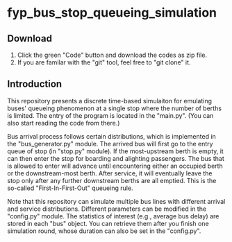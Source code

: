 # fyp_bus_stop_queueing_simulation

## Download

1. Click the green "Code" button and download the codes as zip file.
2. If you are familar with the "git" tool, feel free to "git clone" it.

## Introduction

This repository presents a discrete time-based simulaiton for emulating buses' queueing phenomenon at a single stop where the number of berths is limited. The entry of the program is located in the "main.py". (You can also start reading the code from there.)

Bus arrival process follows certain distributions, which is implemented in the "bus_generator.py" module. The arrived bus will first go to the entry queue of stop (in "stop.py" module). If the most-upstream berth is empty, it can then enter the stop for boarding and alighting passengers. The bus that is allowed to enter will advance until encountering either an occupied berth or the downstream-most berth. After service, it will eventually leave the stop only after any further downstream berths are all emptied. This is the so-called "First-In-First-Out" queueing rule.

Note that this repository can simulate multiple bus lines with different arrival and service distributions. Different parameters can be modified in the "config.py" module. The statistics of interest (e.g., average bus delay) are stored in each "bus" object. You can retrieve them after you finish one simulation round, whose duration can also be set in the "config.py".
